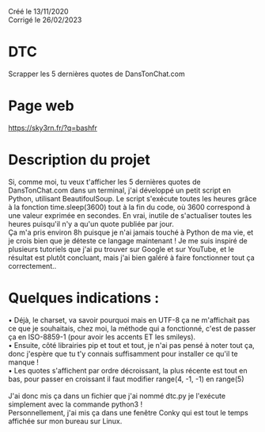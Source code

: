 Créé le 13/11/2020 <br />
Corrigé le 26/02/2023

# DTC
Scrapper les 5 dernières quotes de DansTonChat.com

# Page web 
https://sky3rn.fr/?q=bashfr 

# Description du projet 
Si, comme moi, tu veux t'afficher les 5 dernières quotes de DansTonChat.com dans un terminal, j'ai développé un petit script en Python, utilisant BeautifoulSoup. Le script s'exécute toutes les heures grâce à la fonction time.sleep(3600) tout à la fin du code, où 3600 correspond à une valeur exprimée en secondes. En vrai, inutile de s'actualiser toutes les heures puisqu'il n'y a qu'un quote publiée par jour. <br />
Ça m'a pris environ 8h puisque je n'ai jamais touché à Python de ma vie, et je crois bien que je déteste ce langage maintenant ! Je me suis inspiré de plusieurs tutoriels que j'ai pu trouver sur Google et sur YouTube, et le résultat est plutôt concluant, mais j'ai bien galéré à faire fonctionner tout ça correctement..

# Quelques indications :
• Déjà, le charset, va savoir pourquoi mais en UTF-8 ça ne m'affichait pas ce que je souhaitais, chez moi, la méthode qui a fonctionné, c'est de passer ça en ISO-8859-1 (pour avoir les accents ET les smileys).<br />
• Ensuite, côté librairies pip et tout et tout, je n'ai pas pensé à noter tout ça, donc j'espère que tu t'y connais suffisamment pour installer ce qu'il te manque !<br />
• Les quotes s'affichent par ordre décroissant, la plus récente est tout en bas, pour passer en croissant il faut modifier range(4, -1, -1) en range(5)
<br /><br />
J'ai donc mis ça dans un fichier que j'ai nommé dtc.py je l'exécute simplement avec la commande python3 ! <br />
Personnellement, j'ai mis ça dans une fenêtre Conky qui est tout le temps affichée sur mon bureau sur Linux. 
